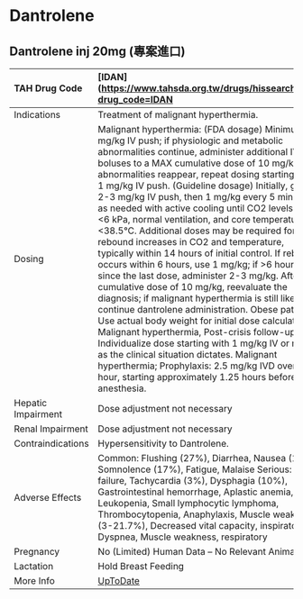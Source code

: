 # Dantrolene

## Dantrolene inj 20mg (專案進口)

| TAH Drug Code      | [IDAN](https://www.tahsda.org.tw/drugs/hissearch.php?drug_code=IDAN                                                                                                                                                                                                                                                                                                                                                                                                                                                                                                                                                                                                                                                                                                                                                                                                                                                                                                                                                                                                                                                                                                                   |
|:-------------------|:--------------------------------------------------------------------------------------------------------------------------------------------------------------------------------------------------------------------------------------------------------------------------------------------------------------------------------------------------------------------------------------------------------------------------------------------------------------------------------------------------------------------------------------------------------------------------------------------------------------------------------------------------------------------------------------------------------------------------------------------------------------------------------------------------------------------------------------------------------------------------------------------------------------------------------------------------------------------------------------------------------------------------------------------------------------------------------------------------------------------------------------------------------------------------------------|
| Indications        | Treatment of malignant hyperthermia.                                                                                                                                                                                                                                                                                                                                                                                                                                                                                                                                                                                                                                                                                                                                                                                                                                                                                                                                                                                                                                                                                                                                                  |
| Dosing             | Malignant hyperthermia: (FDA dosage) Minimum 1 mg/kg IV push; if physiologic and metabolic abnormalities continue, administer additional IV boluses to a MAX cumulative dose of 10 mg/kg; if abnormalities reappear, repeat dosing starting with 1 mg/kg IV push. (Guideline dosage) Initially, give 2-3 mg/kg IV push, then 1 mg/kg every 5 minutes as needed with active cooling until CO2 levels are <6 kPa, normal ventilation, and core temperature is <38.5°C. Additional doses may be required for rebound increases in CO2 and temperature, typically within 14 hours of initial control. If rebound occurs within 6 hours, use 1 mg/kg; if >6 hours since the last dose, administer 2-3 mg/kg. After a cumulative dose of 10 mg/kg, reevaluate the diagnosis; if malignant hyperthermia is still likely, continue dantrolene administration. Obese patients: Use actual body weight for initial dose calculation Malignant hyperthermia, Post-crisis follow-up: Individualize dose starting with 1 mg/kg IV or more as the clinical situation dictates. Malignant hyperthermia; Prophylaxis: 2.5 mg/kg IVD over 1 hour, starting approximately 1.25 hours before anesthesia. |
| Hepatic Impairment | Dose adjustment not necessary                                                                                                                                                                                                                                                                                                                                                                                                                                                                                                                                                                                                                                                                                                                                                                                                                                                                                                                                                                                                                                                                                                                                                         |
| Renal Impairment   | Dose adjustment not necessary                                                                                                                                                                                                                                                                                                                                                                                                                                                                                                                                                                                                                                                                                                                                                                                                                                                                                                                                                                                                                                                                                                                                                         |
| Contraindications  | Hypersensitivity to Dantrolene.                                                                                                                                                                                                                                                                                                                                                                                                                                                                                                                                                                                                                                                                                                                                                                                                                                                                                                                                                                                                                                                                                                                                                       |
| Adverse Effects    | Common: Flushing (27%), Diarrhea, Nausea (10%), Somnolence (17%), Fatigue, Malaise Serious: Heart failure, Tachycardia (3%), Dysphagia (10%), Gastrointestinal hemorrhage, Aplastic anemia, Leukopenia, Small lymphocytic lymphoma, Thrombocytopenia, Anaphylaxis, Muscle weakness (3-21.7%), Decreased vital capacity, inspiratory, Dyspnea, Muscle weakness, respiratory                                                                                                                                                                                                                                                                                                                                                                                                                                                                                                                                                                                                                                                                                                                                                                                                            |
| Pregnancy          | No (Limited) Human Data – No Relevant Animal Data                                                                                                                                                                                                                                                                                                                                                                                                                                                                                                                                                                                                                                                                                                                                                                                                                                                                                                                                                                                                                                                                                                                                     |
| Lactation          | Hold Breast Feeding                                                                                                                                                                                                                                                                                                                                                                                                                                                                                                                                                                                                                                                                                                                                                                                                                                                                                                                                                                                                                                                                                                                                                                   |
| More Info          | [UpToDate](https://www.uptodate.com/contents/dantrolene-drug-information)                                                                                                                                                                                                                                                                                                                                                                                                                                                                                                                                                                                                                                                                                                                                                                                                                                                                                                                                                                                                                                                                                                             |

